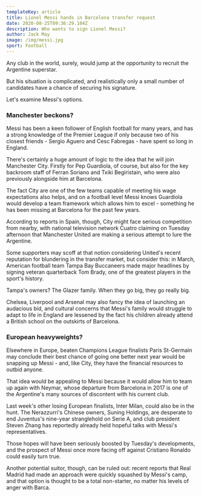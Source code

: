 ```yaml
---
templateKey: article
title: Lionel Messi hands in Barcelona transfer request
date: 2020-08-25T09:36:29.104Z
description: Who wants to sign Lionel Messi?
author: Jack May
image: /img/messi.jpg
sport: Football
---
```

Any club in the world, surely, would jump at the opportunity to recruit the Argentine superstar.

But his situation is complicated, and realistically only a small number of candidates have a chance of securing his signature.

Let's examine Messi's options.

### Manchester beckons?

Messi has been a keen follower of English football for many years, and has a strong knowledge of the Premier League if only because two of his closest friends - Sergio Aguero and Cesc Fabregas - have spent so long in England.

There's certainly a huge amount of logic to the idea that he will join Manchester City. Firstly for Pep Guardiola, of course, but also for the key backroom staff of Ferran Soriano and Txiki Begiristain, who were also previously alongside him at Barcelona.

The fact City are one of the few teams capable of meeting his wage expectations also helps, and on a football level Messi knows Guardiola would develop a team framework which allows him to excel - something he has been missing at Barcelona for the past few years.

According to reports in Spain, though, City might face serious competition from nearby, with national television network Cuatro claiming on Tuesday afternoon that Manchester United are making a serious attempt to lure the Argentine.

Some supporters may scoff at that notion considering United's recent reputation for blundering in the transfer market, but consider this: in March, American football team Tampa Bay Buccaneers made major headlines by signing veteran quarterback Tom Brady, one of the greatest players in the sport's history.

Tampa's owners? The Glazer family. When they go big, they go really big.

Chelsea, Liverpool and Arsenal may also fancy the idea of launching an audacious bid, and cultural concerns that Messi's family would struggle to adapt to life in England are lessened by the fact his children already attend a British school on the outskirts of Barcelona.

### European heavyweights?

Elsewhere in Europe, beaten Champions League finalists Paris St-Germain may conclude their best chance of going one better next year would be snapping up Messi - and, like City, they have the financial resources to outbid anyone.

That idea would be appealing to Messi because it would allow him to team up again with Neymar, whose departure from Barcelona in 2017 is one of the Argentine's many sources of discontent with his current club.

Last week's other losing European finalists, Inter Milan, could also be in the hunt. The Nerazzurri's Chinese owners, Suning Holdings, are desperate to end Juventus's nine-year stranglehold on Serie A, and club president Steven Zhang has reportedly already held hopeful talks with Messi's representatives.

Those hopes will have been seriously boosted by Tuesday's developments, and the prospect of Messi once more facing off against Cristiano Ronaldo could easily turn true.

Another potential suitor, though, can be ruled out: recent reports that Real Madrid had made an approach were quickly squashed by Messi's camp, and that option is thought to be a total non-starter, no matter his levels of anger with Barca.
